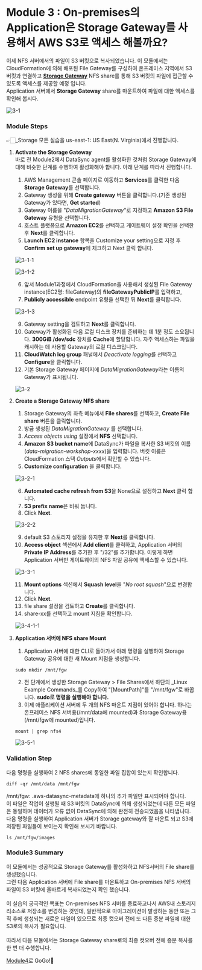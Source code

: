 # Module 3 : On-premises의 Application은 Storage Gateway를 사용해서 AWS S3로 액세스 해볼까요?

이제 NFS 서버에서의 파일이 S3 버킷으로 복사되었습니다. 이 모듈에서는 CloudFormation에 의해 배포된 File Gateway를 구성하여 온프레미스 지역에서 S3 버킷과 연결하고 [**Storage Gateway**](https://aws.amazon.com/ko/storagegateway/) NFS share를 통해 S3 버킷의 파일에 접근할 수 있도록 액세스를 제공할 예정 입니다.\
Application 서버에서 **Storage Gateway** share를 마운트하여 파일에 대한 액세스를 확인해 봅시다.

![3-1](<../images/4-1 (4).png>)

### Module Steps

👉🏻_Storage 모든 실습을 us-east-1: US East(N. Virginia)에서 진행합니다.

1.  **Activate the Storage Gateway**\
    바로 전 Module2에서 DataSync agent를 활성화한 것처럼 Storage Gateway에 대해 비슷한 단계를 수행하여 활성화해야 합니다. 아래 단계를 따라서 진행합니다.

    1. AWS Management 콘솔 페이지로 이동하고 **Services**를 클릭한 다음 **Storage Gateway**를 선택합니다.
    2. Gateway 생성을 위해 **Create gateway** 버튼을 클릭합니다.(기존 생성된 Gateway가 있다면, **Get started**)
    3. Gateway 이름을 "*DataMigrationGateway*"로 지정하고 **Amazon S3 File Gateway** 유형을 선택합니다.
    4. 호스트 플랫폼으로 **Amazon EC2**를 선택하고 게이트웨이 설정 확인을 선택한 후 **Next**를 클릭합니다.
    5. **Launch EC2 instance** 항목을 Customize your setting으로 지정 후 **Confirm set up gateway**에 체크하고 Next 클릭 합니다.

    ![3-1-1](../images/3-1-1.png)

    ![3-1-2](../images/3-1-2.png)

    6. 앞서 Module1과정에서 CloudFormation을 사용해서 생성된 File Gateway instance(EC2명: fileGateway)의 **fileGatewayPublicIP**를 입력하고,
    7. **Publicly accessible** endpoint 유형을 선택한 뒤 **Next**를 클릭합니다.

    ![3-1-3](../images/3-1-3.png)

    9. Gateway setting을 검토하고 **Next**를 클릭합니다.
    10. Gateway가 활성화된 다음 로컬 디스크 장치를 준비하는 데 1분 정도 소요됩니다. **300GiB /dev/sdc** 장치를 **Cache**에 할당합니다. 자주 액세스하는 파일을 캐시하는 데 사용할 Gateway의 로컬 디스크입니다.
    11. **CloudWatch log group** 패널에서 *Deactivate logging*를 선택하고 **Configure**을 클릭합니다.
    12. 기본 Storage Gateway 페이지에 *DataMigrationGateway*라는 이름의 Gateway가 표시됩니다.

    ![3-2](../images/3-2.png)
2.  **Create a Storage Gateway NFS share**

    1. Storage Gateway의 좌측 메뉴에서 **File shares**를 선택하고, **Create File share** 버튼을 클릭합니다.
    2. 방금 생성된 *DataMigrationGateway* 를 선택합니다.
    3. *Access objects using* 설정에서 **NFS** 선택합니다.
    4. **Amazon S3 bucket name**에 DataSync가 파일을 복사한 S3 버킷의 이름(*data-migration-workshop-xxxx*)을 입력합니다. 버킷 이름은 CloudFormation 스택 *Outputs*에서 확인할 수 있습니다.
    5. **Customize configuration** 을 클릭합니다.

    ![3-2-1](../images/3-2-1.png)

    6. **Automated cache refresh from S3**을 None으로 설정하고 **Next** 클릭 합니다.
    7. **S3 prefix name**은 비워 둡니다.
    8. Click **Next**.

    ![3-2-2](../images/3-2-3.png)

    9. default S3 스토리지 설정을 유지한 후 **Next**를 클릭합니다.
    10. **Access object** 섹션에서 **Add client**를 클릭하고, Application 서버의 **Private IP Address**를 추가한 후 "/32"를 추가합니다. 이렇게 하면 Application 서버만 게이트웨이의 NFS 파일 공유에 액세스할 수 있습니다.

    ![3-3-1](../images/3-3-1.png)

    11. **Mount options** 섹션에서 **Squash level**을 "_No root squash_"으로 변경합니다.
    12. Click **Next**.
    13. file share 설정을 검토하고 **Create**를 클릭합니다.
    14. share-xx를 선택하고 mount 지침을 확인합니다.

    ![3-4-1-1](../images/3-4-1-1.png)
3.  **Application 서버에 NFS share Mount**

    1. Application 서버에 대한 CLI로 돌아가서 아래 명령을 실행하여 Storage Gateway 공유에 대한 새 Mount 지점을 생성합니다.

    ```
    sudo mkdir /mnt/fgw
    ```

    2. 전 단계에서 생성한 Storage Gateway > File Shares에서 하단의 _Linux Example Commands_를 Copy하여 "\[MountPath]"를 "/mnt/fgw"로 바꿉니다. **sudo로 명령을 실행해야 합니다.**
    3. 이제 애플리케이션 서버에 두 개의 NFS 마운트 지점이 있어야 합니다. 하나는 온프레미스 NFS 서버용(/mnt/data에 mounted)과 Storage Gateway용(/mnt/fgw에 mounted)입니다.

    ```
    mount | grep nfs4
    ```

    ![3-5-1](../images/3-5-1.png)

### Validation Step

다음 명령을 실행하여 2 NFS shares에 동일한 파일 집합이 있는지 확인합니다.

```
diff -qr /mnt/data /mnt/fgw
```

/mnt/fgw: .aws-datasync-metadata에 하나의 추가 파일만 표시되어야 합니다.\
이 파일은 작업이 실행될 때 S3 버킷의 DataSync에 의해 생성되었는데 다른 모든 파일은 동일하며 데이터가 오류 없이 DataSync에 의해 완전히 전송되었음을 나타냅니다.\
다음 명령을 실행하여 Application 서버가 Storage gateway와 잘 마운트 되고 S3에 저장된 파일들이 보이는지 확인해 보시기 바랍니다.

```
ls /mnt/fgw/images
```

### Module3 Summary

이 모듈에서는 성공적으로 Storage Gateway를 활성화하고 NFS서버의 File share를 생성했습니다.\
그런 다음 Application 서버에 File share를 마운트하고 On-premises NFS 서버의 파일이 S3 버킷에 올바르게 복사되었는지 확인 했습니다.\
\
이 실습의 궁극적인 목표는 On-premises NFS 서버를 종료하고나서 AWS내 스토리지 리소스로 저장소를 변경하는 것인데, 일반적으로 마이그레이션이 발생하는 동안 또는 그 직 후에 생성되는 새로운 파일이 있으므로 최종 컷오버 전에 또 다른 증분 파일에 대한 S3로의 복사가 필요합니다.\
\
따라서 다음 모듈에서는 Storage Gateway share로의 최종 컷오버 전에 증분 복사를 한 번 더 수행합니다.

[Module4](module4.md)로 GoGo!👏

